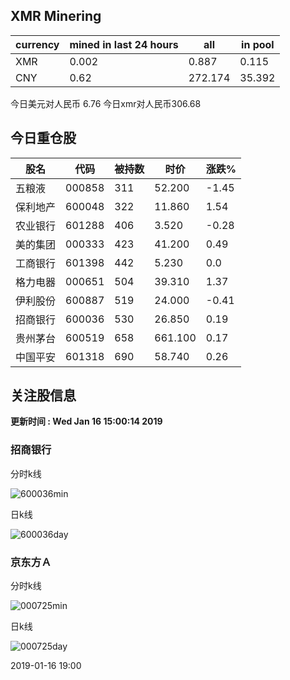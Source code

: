 ## XMR Minering

|currency|mined in last 24 hours|all|in pool|
|---|---|---|---|
|XMR|0.002|0.887|0.115|
|CNY|0.62|272.174|35.392|

今日美元对人民币 6.76	今日xmr对人民币306.68


## 今日重仓股 

|股名|代码|被持数|时价|涨跌%|
|---|---|---|---|---|
|五粮液|000858|311|52.200|-1.45|
|保利地产|600048|322|11.860|1.54|
|农业银行|601288|406|3.520|-0.28|
|美的集团|000333|423|41.200|0.49|
|工商银行|601398|442|5.230|0.0|
|格力电器|000651|504|39.310|1.37|
|伊利股份|600887|519|24.000|-0.41|
|招商银行|600036|530|26.850|0.19|
|贵州茅台|600519|658|661.100|0.17|
|中国平安|601318|690|58.740|0.26|

## 关注股信息
**更新时间 : Wed Jan 16 15:00:14 2019**
### 招商银行 
分时k线

![600036min](http://image.sinajs.cn/newchart/min/n/sh600036.gif)

日k线

![600036day](http://image.sinajs.cn/newchart/daily/n/sh600036.gif)

### 京东方Ａ 
分时k线

![000725min](http://image.sinajs.cn/newchart/min/n/sz000725.gif)

日k线

![000725day](http://image.sinajs.cn/newchart/daily/n/sz000725.gif)

2019-01-16 19:00